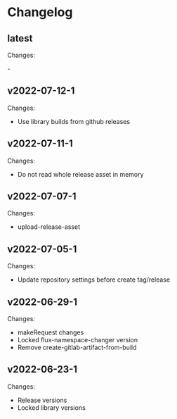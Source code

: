 # Changelog

## latest

Changes:

\-

## v2022-07-12-1

Changes:

- Use library builds from github releases

## v2022-07-11-1

Changes:

- Do not read whole release asset in memory

## v2022-07-07-1

Changes:

- upload-release-asset

## v2022-07-05-1

Changes:

- Update repository settings before create tag/release

## v2022-06-29-1

Changes:

- makeRequest changes
- Locked flux-namespace-changer version
- Remove create-gitlab-artifact-from-build

## v2022-06-23-1

Changes:

- Release versions
- Locked library versions
